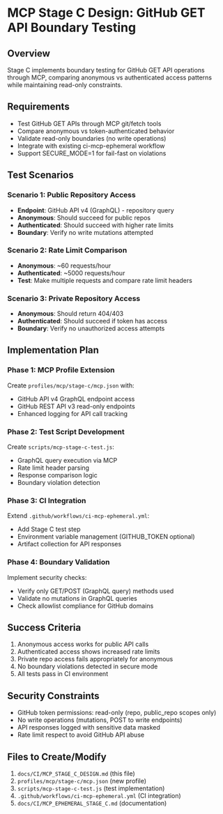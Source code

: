 # MCP Stage C Design: GitHub GET API Boundary Testing

## Overview
Stage C implements boundary testing for GitHub GET API operations through MCP, comparing anonymous vs authenticated access patterns while maintaining read-only constraints.

## Requirements
- Test GitHub GET APIs through MCP git/fetch tools
- Compare anonymous vs token-authenticated behavior 
- Validate read-only boundaries (no write operations)
- Integrate with existing ci-mcp-ephemeral workflow
- Support SECURE_MODE=1 for fail-fast on violations

## Test Scenarios

### Scenario 1: Public Repository Access
- **Endpoint**: GitHub API v4 (GraphQL) - repository query
- **Anonymous**: Should succeed for public repos
- **Authenticated**: Should succeed with higher rate limits
- **Boundary**: Verify no write mutations attempted

### Scenario 2: Rate Limit Comparison  
- **Anonymous**: ~60 requests/hour
- **Authenticated**: ~5000 requests/hour  
- **Test**: Make multiple requests and compare rate limit headers

### Scenario 3: Private Repository Access
- **Anonymous**: Should return 404/403
- **Authenticated**: Should succeed if token has access
- **Boundary**: Verify no unauthorized access attempts

## Implementation Plan

### Phase 1: MCP Profile Extension
Create `profiles/mcp/stage-c/mcp.json` with:
- GitHub API v4 GraphQL endpoint access
- GitHub REST API v3 read-only endpoints
- Enhanced logging for API call tracking

### Phase 2: Test Script Development
Create `scripts/mcp-stage-c-test.js`:
- GraphQL query execution via MCP
- Rate limit header parsing
- Response comparison logic
- Boundary violation detection

### Phase 3: CI Integration
Extend `.github/workflows/ci-mcp-ephemeral.yml`:
- Add Stage C test step
- Environment variable management (GITHUB_TOKEN optional)
- Artifact collection for API responses

### Phase 4: Boundary Validation
Implement security checks:
- Verify only GET/POST (GraphQL query) methods used
- Validate no mutations in GraphQL queries
- Check allowlist compliance for GitHub domains

## Success Criteria
1. Anonymous access works for public API calls
2. Authenticated access shows increased rate limits
3. Private repo access fails appropriately for anonymous
4. No boundary violations detected in secure mode
5. All tests pass in CI environment

## Security Constraints
- GitHub token permissions: read-only (repo, public_repo scopes only)
- No write operations (mutations, POST to write endpoints)
- API responses logged with sensitive data masked
- Rate limit respect to avoid GitHub API abuse

## Files to Create/Modify
1. `docs/CI/MCP_STAGE_C_DESIGN.md` (this file)
2. `profiles/mcp/stage-c/mcp.json` (new profile)
3. `scripts/mcp-stage-c-test.js` (test implementation)
4. `.github/workflows/ci-mcp-ephemeral.yml` (CI integration)
5. `docs/CI/MCP_EPHEMERAL_STAGE_C.md` (documentation)